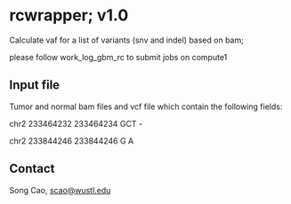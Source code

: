 # rcwrapper; v1.0

Calculate vaf for a list of variants (snv and indel) based on bam; 

please follow work_log_gbm_rc  to submit jobs on compute1

## Input file

Tumor and normal bam files and vcf file which contain the following fields:

chr2    233464232       233464234       GCT     -

chr2    233844246       233844246       G       A

## Contact ##

Song Cao, scao@wustl.edu 
